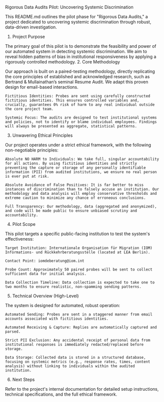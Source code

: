 Rigorous Data Audits Pilot: Uncovering Systemic Discrimination

This README.md outlines the pilot phase for "Rigorous Data Audits," a project dedicated to uncovering systemic discrimination through robust, data-driven investigation.
1. Project Purpose

The primary goal of this pilot is to demonstrate the feasibility and power of our automated system in detecting systemic discrimination. We aim to reveal hidden patterns of bias in institutional responsiveness by applying a rigorously controlled methodology.
2. Core Methodology

Our approach is built on a paired-testing methodology, directly replicating the core principles of established and acknowledged research, such as Bertrand & Mullainathan’s seminal Resume Audit. We adapt this proven design for email-based interactions.

    Fictitious Identities: Probes are sent using carefully constructed fictitious identities. This ensures controlled variables and, crucially, guarantees 0% risk of harm to any real individual outside the core project team.

    Systemic Focus: The audits are designed to test institutional systems and policies, not to identify or blame individual employees. Findings will always be presented as aggregate, statistical patterns.
    
3. Unwavering Ethical Principles

Our project operates under a strict ethical framework, with the following non-negotiable principles:

    Absolute NO HARM to Individuals: We take full, singular accountability for all actions. By using fictitious identities and strictly preventing the capture or storage of any personally identifiable information (PII) from audited institutions, we ensure no real person is ever put at risk.

    Absolute Avoidance of False Positives: It is far better to miss instances of discrimination than to falsely accuse an institution. Our methodology and data analysis will employ conservative thresholds and extreme caution to minimize any chance of erroneous conclusions.

    Full Transparency: Our methodology, data (aggregated and anonymized), and code will be made public to ensure unbiased scrutiny and accountability.

4. Pilot Scope

This pilot targets a specific public-facing institution to test the system's effectiveness:

    Target Institution: Internationale Organisation für Migration (IOM) Informations- und Rückkehrberatungsstelle (located at LEA Berlin).

    Contact Point: iomdeberatung@iom.int

    Probe Count: Approximately 50 paired probes will be sent to collect sufficient data for initial analysis.

    Data Collection Timeline: Data collection is expected to take one to two months to ensure realistic, non-spamming sending patterns.

5. Technical Overview (High-Level)

The system is designed for automated, robust operation:

    Automated Sending: Probes are sent in a staggered manner from email accounts associated with fictitious identities.

    Automated Receiving & Capture: Replies are automatically captured and parsed.

    Strict PII Exclusion: Any accidental receipt of personal data from institutional responses is immediately redacted/replaced before storage.

    Data Storage: Collected data is stored in a structured database, focusing on systemic metrics (e.g., response rates, times, content analysis) without linking to individuals within the audited institution.

6. Next Steps

Refer to the project's internal documentation for detailed setup instructions, technical specifications, and the full ethical framework.

